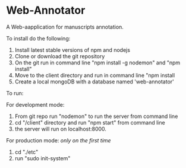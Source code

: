 # Web-Annotator
A Web-aapplication for manuscripts annotation.

To install do the following:

1. Install latest stable versions of npm and nodejs 
2. Clone or download the git repository
3. On the git run in command line "npm install -g nodemon" and "npm install"
4. Move to the client directory and run in command line "npm install
5. Create a local mongoDB with a database named 'web-annotator'

To run:

For development mode:
1. From git repo run "nodemon" to run the server from command line 
2. cd "/client" directory and run "npm start" from command line 
3. the server will run on localhost:8000.

For production mode:
*only on the first time*
1. cd "./etc"
2. run "sudo init-system"